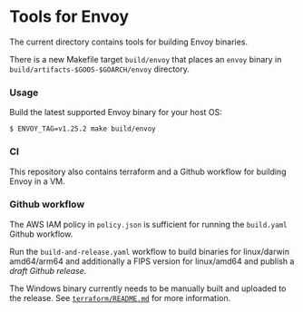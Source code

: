 # Tools for Envoy

 The current directory contains tools for building Envoy binaries.

There is a new Makefile target `build/envoy` that places an `envoy` binary in `build/artifacts-$GOOS-$GOARCH/envoy` directory.

### Usage

Build the latest supported Envoy binary for your host OS: 

```shell
$ ENVOY_TAG=v1.25.2 make build/envoy
```

### CI

This repository also contains terraform and a Github workflow for building Envoy
in a VM.

### Github workflow

The AWS IAM policy in `policy.json` is sufficient for running the `build.yaml`
Github workflow.

Run the `build-and-release.yaml` workflow to build binaries for linux/darwin
amd64/arm64 and additionally a FIPS version for linux/amd64 and publish a _draft
Github release_.

The Windows binary currently needs to be manually built and uploaded to the
release. See [`terraform/README.md`](terraform/README.md) for more information.
